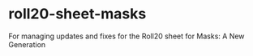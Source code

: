 # roll20-sheet-masks
For managing updates and fixes for the Roll20 sheet for Masks: A New Generation

